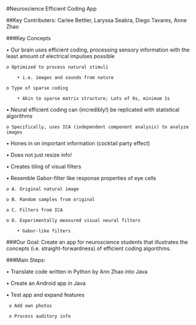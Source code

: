 #Neuroscience Efficient Coding App

##Key Contributers: Carlee Bettler, Laryssa Seabra, Diego Tavares, Anne Zhao 

###Key Concepts

• Our brain uses efficient coding, processing sensory information with the least amount of electrical impulses possible

    o Optimized to process natural stimuli 
    
        • i.e. images and sounds from nature
        
    o Type of sparse coding

        • Akin to sparse matrix structure; Lots of 0s, minimum 1s

• Neural efficient coding can (incredibly!) be replicated with statistical algorithms

    o Specifically, uses ICA (independent component analysis) to analyze images 
  
•	Hones in on important information (cocktail party effect)

•	Does not just resize info!

•	Creates tiling of visual filters 

•	Resemble Gabor-filter like response properties of eye cells 

    o A. Original natural image

    o B. Random samples from original

    o C. Filters from ICA

    o D. Experimentally measured visual neural filters

        • Gabor-like filters

###Our Goal: Create an app for neuroscience students that illustrates the concepts (i.e. straight-forwardness) of efficient coding algorithms.  

###Main Steps:

• Translate code written in Python by Ann Zhao into Java

• Create an Android app in Java

• Test app and expand features

     o Add own photos
     
     o Process auditory info 

